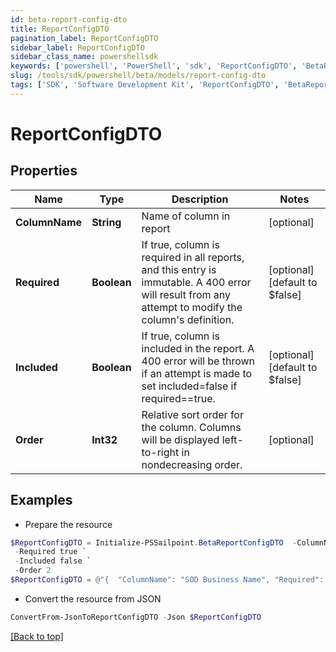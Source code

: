 ```yaml
---
id: beta-report-config-dto
title: ReportConfigDTO
pagination_label: ReportConfigDTO
sidebar_label: ReportConfigDTO
sidebar_class_name: powershellsdk
keywords: ['powershell', 'PowerShell', 'sdk', 'ReportConfigDTO', 'BetaReportConfigDTO'] 
slug: /tools/sdk/powershell/beta/models/report-config-dto
tags: ['SDK', 'Software Development Kit', 'ReportConfigDTO', 'BetaReportConfigDTO']
---
```



# ReportConfigDTO

## Properties

Name | Type | Description | Notes
------------ | ------------- | ------------- | -------------
**ColumnName** | **String** | Name of column in report | [optional] 
**Required** | **Boolean** | If true, column is required in all reports, and this entry is immutable. A 400 error will result from any attempt to modify the column's definition. | [optional] [default to $false]
**Included** | **Boolean** | If true, column is included in the report. A 400 error will be thrown if an attempt is made to set included=false if required==true. | [optional] [default to $false]
**Order** | **Int32** | Relative sort order for the column. Columns will be displayed left-to-right in nondecreasing order. | [optional] 

## Examples

- Prepare the resource
```powershell
$ReportConfigDTO = Initialize-PSSailpoint.BetaReportConfigDTO  -ColumnName SOD Business Name `
 -Required true `
 -Included false `
 -Order 2
$ReportConfigDTO = @"{  "ColumnName": "SOD Business Name", "Required": true, "Included": false, "Order": "2" }"@
```

- Convert the resource from JSON
```powershell
ConvertFrom-JsonToReportConfigDTO -Json $ReportConfigDTO
```


[[Back to top]](#) 

